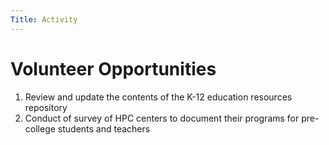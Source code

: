 ```yaml
---
Title: Activity
---
```


# Volunteer Opportunities

1. Review and update the contents of the K-12 education resources repository
2. Conduct of survey of HPC centers to document their programs for pre-college students and teachers
